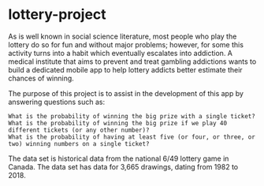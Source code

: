 # lottery-project

As is well known in social science literature, most people who play the lottery do so for fun and without major problems; however, for some this activity turns into a habit which eventually escalates into addiction. A medical institute that aims to prevent and treat gambling addictions wants to build a dedicated mobile app to help lottery addicts better estimate their chances of winning.

The purpose of this project is to assist in the development of this app by answering questions such as:

    What is the probability of winning the big prize with a single ticket?
    What is the probability of winning the big prize if we play 40 different tickets (or any other number)?
    What is the probability of having at least five (or four, or three, or two) winning numbers on a single ticket?

The data set is historical data from the national 6/49 lottery game in Canada. The data set has data for 3,665 drawings, dating from 1982 to 2018.
